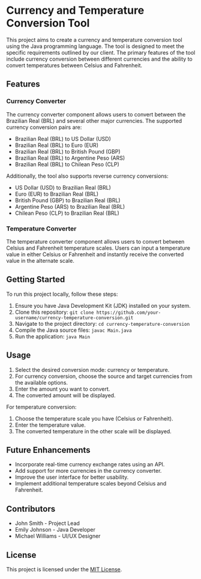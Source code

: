 # Currency and Temperature Conversion Tool

This project aims to create a currency and temperature conversion tool using the Java programming language. The tool is designed to meet the specific requirements outlined by our client. The primary features of the tool include currency conversion between different currencies and the ability to convert temperatures between Celsius and Fahrenheit.

## Features

### Currency Converter

The currency converter component allows users to convert between the Brazilian Real (BRL) and several other major currencies. The supported currency conversion pairs are:

- Brazilian Real (BRL) to US Dollar (USD)
- Brazilian Real (BRL) to Euro (EUR)
- Brazilian Real (BRL) to British Pound (GBP)
- Brazilian Real (BRL) to Argentine Peso (ARS)
- Brazilian Real (BRL) to Chilean Peso (CLP)

Additionally, the tool also supports reverse currency conversions:

- US Dollar (USD) to Brazilian Real (BRL)
- Euro (EUR) to Brazilian Real (BRL)
- British Pound (GBP) to Brazilian Real (BRL)
- Argentine Peso (ARS) to Brazilian Real (BRL)
- Chilean Peso (CLP) to Brazilian Real (BRL)

### Temperature Converter

The temperature converter component allows users to convert between Celsius and Fahrenheit temperature scales. Users can input a temperature value in either Celsius or Fahrenheit and instantly receive the converted value in the alternate scale.

## Getting Started

To run this project locally, follow these steps:

1. Ensure you have Java Development Kit (JDK) installed on your system.
2. Clone this repository: `git clone https://github.com/your-username/currency-temperature-conversion.git`
3. Navigate to the project directory: `cd currency-temperature-conversion`
4. Compile the Java source files: `javac Main.java`
5. Run the application: `java Main`

## Usage

1. Select the desired conversion mode: currency or temperature.
2. For currency conversion, choose the source and target currencies from the available options.
3. Enter the amount you want to convert.
4. The converted amount will be displayed.

For temperature conversion:

1. Choose the temperature scale you have (Celsius or Fahrenheit).
2. Enter the temperature value.
3. The converted temperature in the other scale will be displayed.

## Future Enhancements

- Incorporate real-time currency exchange rates using an API.
- Add support for more currencies in the currency converter.
- Improve the user interface for better usability.
- Implement additional temperature scales beyond Celsius and Fahrenheit.

## Contributors

- John Smith - Project Lead
- Emily Johnson - Java Developer
- Michael Williams - UI/UX Designer

## License

This project is licensed under the [MIT License](LICENSE).

